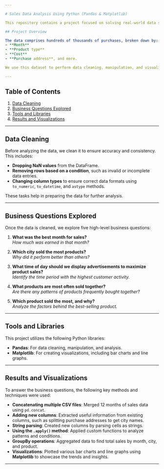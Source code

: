 ```yaml
---

# Sales Data Analysis Using Python (Pandas & Matplotlib)

This repository contains a project focused on solving real-world data science problems using **Python Pandas** and **Python Matplotlib**. The project analyzes 12 months' worth of sales data from an electronics store to answer key business questions.

## Project Overview

The data comprises hundreds of thousands of purchases, broken down by:
- **Month**
- **Product type**
- **Cost**
- **Purchase address**, and more.

We use this dataset to perform data cleaning, manipulation, and visualization in order to provide business insights. The analysis is broken down into several tasks and questions aimed at understanding customer behavior and improving business performance.

---
```


## Table of Contents
1. [Data Cleaning](#data-cleaning)
2. [Business Questions Explored](#business-questions-explored)
3. [Tools and Libraries](#tools-and-libraries)
4. [Results and Visualizations](#results-and-visualizations)

---

## Data Cleaning

Before analyzing the data, we clean it to ensure accuracy and consistency. This includes:

- **Dropping NaN values** from the DataFrame.
- **Removing rows based on a condition**, such as invalid or incomplete data entries.
- **Changing column types** to ensure correct data formats using `to_numeric`, `to_datetime`, and `astype` methods.

These tasks help in preparing the data for further analysis.

---

## Business Questions Explored

Once the data is cleaned, we explore five high-level business questions:

1. **What was the best month for sales?**  
   *How much was earned in that month?*
   
2. **Which city sold the most products?**  
   *Why did it perform better than others?*
   
3. **What time of day should we display advertisements to maximize product sales?**  
   *Identify the time period with the highest customer activity.*

4. **What products are most often sold together?**  
   *Are there any patterns of products frequently bought together?*

5. **Which product sold the most, and why?**  
   *Analyze the factors behind the best-selling product.*

---

## Tools and Libraries

This project utilizes the following Python libraries:

- **Pandas**: For data cleaning, manipulation, and analysis.
- **Matplotlib**: For creating visualizations, including bar charts and line graphs.

---

## Results and Visualizations

To answer the business questions, the following key methods and techniques were used:

- **Concatenating multiple CSV files**: Merged 12 months of sales data using `pd.concat`.
- **Adding new columns**: Extracted useful information from existing columns, such as splitting purchase addresses to get city names.
- **String parsing**: Created new columns by parsing cells as strings.
- **Using the `.apply()` method**: Applied custom functions to analyze patterns and conditions.
- **GroupBy operations**: Aggregated data to find total sales by month, city, and product.
- **Visualizations**: Plotted various bar charts and line graphs using **Matplotlib** to showcase the trends and insights.

---
